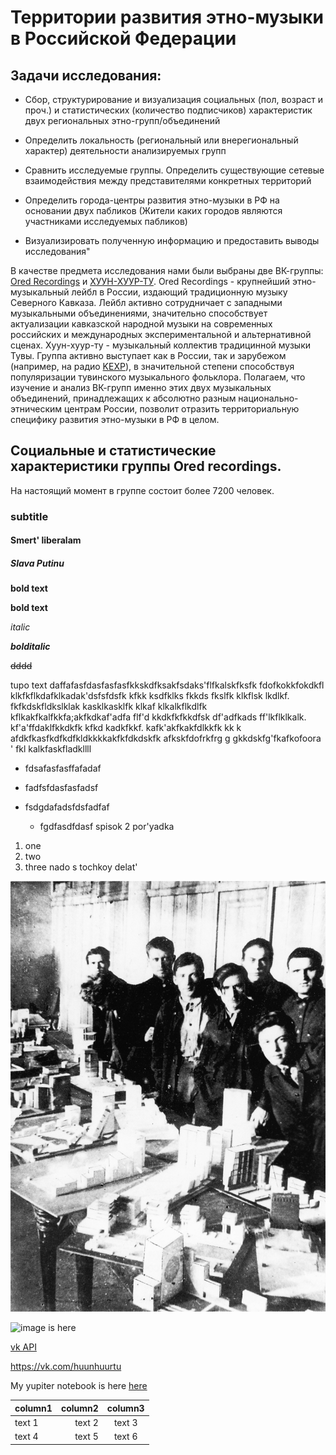 # Территории развития этно-музыки в Российской Федерации

## Задачи исследования:

*  Сбор, структурирование и визуализация социальных (пол, возраст и проч.) и статистических (количество подписчиков) характеристик двух региональных этно-групп/объединений 

* Определить локальность (региональный или внерегиональный характер) деятельности анализируемых групп 

* Сравнить исследуемые группы. Определить существующие сетевые взаимодействия между представителями конкретных территорий

* Определить города-центры развития этно-музыки в РФ на основании двух пабликов (Жители каких городов являются участниками исследуемых пабликов)

* Визуализировать полученную информацию и предоставить выводы исследования"

В качестве предмета исследования нами были выбраны две ВК-группы: [Ored Recordings](https://vk.com/ored_recordings) и [ХУУН-ХУУР-ТУ](https://vk.com/huunhuurtu). Ored Recordings - крупнейший этно-музыкальный лейбл в России, издающий традиционную музыку Северного Кавказа. Лейбл активно сотрудничает с западными музыкальными объединениями, значительно способствует актуализации кавказской народной музыки на современных российских и международных экспериментальной и альтернативной сценах. Хуун-хуур-ту - музыкальный коллектив традицинной музыки Тувы. Группа активно выступает как в России, так и зарубежом (например, на радио [KEXP](https://www.youtube.com/watch?v=R2ovoRyv4kw)), в значительной степени способствуя популяризации тувинского музыкального фольклора. Полагаем, что изучение и анализ ВК-групп именно этих двух музыкальных объединений, принадлежащих к абсолютно разным национально-этническим центрам России, позволит отразить территориальную специфику развития этно-музыки в РФ в целом. 


## Социальные и статистические характеристики группы Ored recordings.

На настоящий момент в группе состоит более 7200 человек. 


### subtitle


#### Smert' liberalam

##### Slava Putinu

**bold text**

__bold text__

*italic*

**_bolditalic_**

~~dddd~~

tupo text daffafasfdasfasfasfkkskdfksakfsdaks'flfkalskfksfk fdofkokkfokdkfl klkfkflkdafklkadak'dsfsfdsfk kfkk ksdfklks fkkds fkslfk klkflsk lkdlkf. fkfkdskfldkslklak kasklkasklfk klkaf klkalkflkdlfk kflkakfkalfkkfa;akfkdkaf'adfa flf'd kkdkfkfkkdfsk df'adfkads ff'lkflklkalk. kf'a'ffdaklfkkdkfk kfkd kadkfkkf. kafk'akfkakfdlkkfk kk k afdkfkasfkdfkdfkldkkkkakfkfdkdskfk afkskfdofrkfrg g gkkdskfg'fkafkofoora ' fkl kalkfaskfladkllll
* fdsafasfasffafadaf
* fadfsfdasfasfadsf
* fsdgdafadsfdsfadfaf

    - fgdfasdfdasf spisok 2 por'yadka
    
1. one 
2. two
3. three nado s tochkoy delat'

![image is here](img/students-at-vkhutemas.jpeg)

![image is here](https://avatars.mds.yandex.net/get-zen_doc/3502647/pub_5ee7ed66cf2e1004e8f033c6_5ee7f0725991a234c2b36e3d/scale_1200)

[vk API](https://vk.com/huunhuurtu)

 https://vk.com/huunhuurtu 
 
My yupiter notebook is here [here]()  
 
column1 | column2 | column3
:---- | ----: | :----:
text 1 | text 2 | text 3
text 4 | text 5 | text 6
